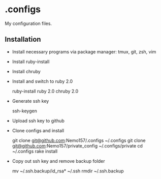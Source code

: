 .configs
========

My configuration files.

Installation
------------

* Install necessary programs via package manager: tmux, git, zsh, vim

* Install ruby-install
* Install chruby

* Install and switch to ruby 2.0


    ruby-install ruby 2.0
    chruby 2.0

* Generate ssh key


    ssh-keygen
    
* Upload ssh key to github

* Clone configs and install


    git clone git@github.com:Nemo157/.configs ~/.configs
    git clone git@github.com:Nemo157/private_config ~/.configs/private
    cd ~/.configs
    rake install

* Copy out ssh key and remove backup folder


    mv ~/.ssh.backup/id_rsa* ~/.ssh
    rmdir ~/.ssh.backup
